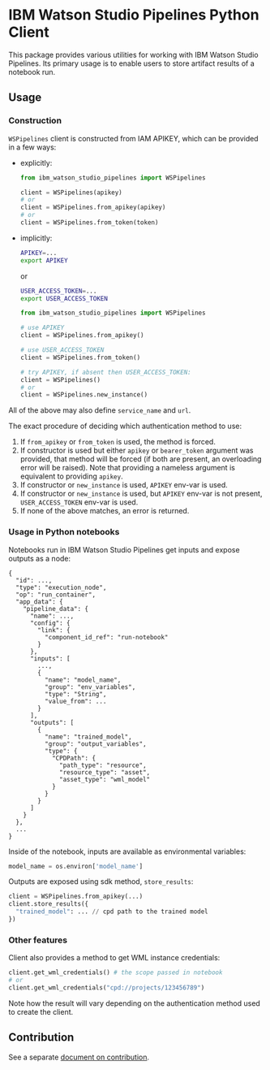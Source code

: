 # IBM Watson Studio Pipelines Python Client

This package provides various utilities for working with IBM Watson
Studio Pipelines. Its primary usage is to enable users to store
artifact results of a notebook run.


## Usage

### Construction

`WSPipelines` client is constructed from IAM APIKEY, which can be provided
in a few ways:

* explicitly:

  ```python
  from ibm_watson_studio_pipelines import WSPipelines
  
  client = WSPipelines(apikey)
  # or
  client = WSPipelines.from_apikey(apikey)
  # or
  client = WSPipelines.from_token(token)
  ```

* implicitly:

  ```bash
  APIKEY=...
  export APIKEY
  ```
  or
  ```bash
  USER_ACCESS_TOKEN=...
  export USER_ACCESS_TOKEN
  ```

  ```python
  from ibm_watson_studio_pipelines import WSPipelines

  # use APIKEY
  client = WSPipelines.from_apikey()

  # use USER_ACCESS_TOKEN
  client = WSPipelines.from_token()

  # try APIKEY, if absent then USER_ACCESS_TOKEN:
  client = WSPipelines()
  # or
  client = WSPipelines.new_instance()
  ```

All of the above may also define `service_name` and `url`.

The exact procedure of deciding which authentication method to use:
1. If `from_apikey` or `from_token` is used, the method is forced.
2. If constructor is used but either `apikey` or `bearer_token` argument
  was provided, that method will be forced (if both are present,
  an overloading error will be raised). Note that providing a nameless
  argument is equivalent to providing `apikey`.
3. If constructor or `new_instance` is used, `APIKEY` env-var is used.
4. If constructor or `new_instance` is used, but `APIKEY` env-var is not
   present, `USER_ACCESS_TOKEN` env-var is used.
5. If none of the above matches, an error is returned.


### Usage in Python notebooks

Notebooks run in IBM Watson Studio Pipelines get inputs and expose
outputs as a node:

```
{
  "id": ...,
  "type": "execution_node",
  "op": "run_container",
  "app_data": {
    "pipeline_data": {
      "name": ...,
      "config": {
        "link": {
          "component_id_ref": "run-notebook"
        }
      },
      "inputs": [
        ...,
        {
          "name": "model_name",
          "group": "env_variables",
          "type": "String",
          "value_from": ...
        }
      ],
      "outputs": [
        {
          "name": "trained_model",
          "group": "output_variables",
          "type": {
            "CPDPath": {
              "path_type": "resource",
              "resource_type": "asset",
              "asset_type": "wml_model"
            }
          }
        }
      ]
    }
  },
  ...
}
```

Inside of the notebook, inputs are available as environmental
variables:

```python
model_name = os.environ['model_name']
```

Outputs are exposed using sdk method, `store_results`:

```python
client = WSPipelines.from_apikey(...)
client.store_results({
  "trained_model": ... // cpd path to the trained model
})
```


### Other features

Client also provides a method to get WML instance credentials:

```python
client.get_wml_credentials() # the scope passed in notebook
# or
client.get_wml_credentials("cpd://projects/123456789")
```

Note how the result will vary depending on the authentication method
used to create the client.


## Contribution

See a separate [document on contribution](CONTRIBUTING.md).
